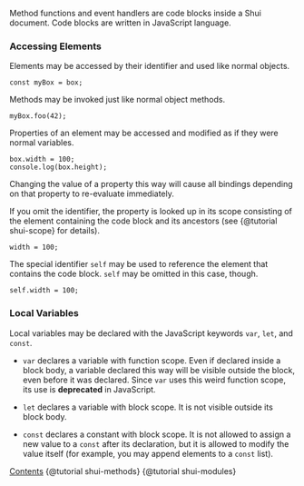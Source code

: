 Method functions and event handlers are code blocks inside a Shui document. Code
blocks are written in JavaScript language.

### Accessing Elements

Elements may be accessed by their identifier and used like normal objects.

```
const myBox = box;
```

Methods may be invoked just like normal object methods.

```
myBox.foo(42);
```

Properties of an element may be accessed and modified as if they were normal variables.

```
box.width = 100;
console.log(box.height);
```

Changing the value of a property this way will cause all bindings depending on that
property to re-evaluate immediately.

If you omit the identifier, the property is looked up in its scope consisting of the
element containing the code block and its ancestors (see {@tutorial shui-scope} for details).

```
width = 100;
```

The special identifier `self` may be used to reference the element that contains the
code block. `self` may be omitted in this case, though.

```
self.width = 100;
```

### Local Variables

Local variables may be declared with the JavaScript keywords `var`, `let`, and `const`.

 * `var` declares a variable with function scope. Even if declared inside a block body,
   a variable declared this way will be visible outside the block, even before it was
   declared. Since `var` uses this weird function scope, its use is **deprecated** in JavaScript.

 * `let` declares a variable with block scope. It is not visible outside its block body.

 * `const` declares a constant with block scope. It is not allowed to assign a new value
   to a `const` after its declaration, but it is allowed to modify the value itself
   (for example, you may append elements to a `const` list).

<div class="navstrip"><span class="go-home"><a href="index.html">Contents</a></span><span class="go-previous">
{@tutorial shui-methods}
</span><span class="go-next">
{@tutorial shui-modules}
</span></div>
